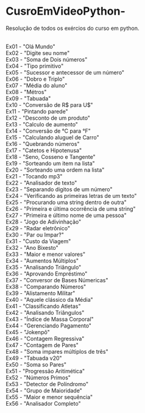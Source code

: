 # CusroEmVideoPython-

Resolução de todos os exércios do curso em python.

<br>Ex01  - "Olá Mundo"
<br>Ex02  - "Digite seu nome"
<br>Ex03  - "Soma de Dois números"
<br>Ex04  - "Tipo primitivo"
<br>Ex05  - "Sucessor e antecessor de um número"
<br>Ex06  - "Dobro e Triplo"
<br>Ex07  - "Média do aluno"
<br>Ex08  - "Métros"
<br>Ex09  - "Tabuada"
<br>Ex10  - "Conversão de R$ para U$"
<br>Ex11  - "Pintando parede"
<br>Ex12  - "Desconto de um produto"
<br>Ex13  - "Calculo de aumento"
<br>Ex14  - "Conversão de °C para °F"
<br>Ex15  - "Calculando aluguel de Carro"
<br>Ex16  - "Quebrando números"
<br>Ex17  - "Catetos e Hipotenusa"
<br>Ex18  - "Seno, Cosseno e Tangente"
<br>Ex19  - "Sorteando um item na lista"
<br>Ex20  - "Sorteando uma ordem na lista"
<br>Ex21  - "Tocando mp3"
<br>Ex22  - "Analisador de texto"
<br>Ex23  - "Separando digitos de um número"
<br>Ex24  - "Verificando as primeiras letras de um texto"
<br>Ex25  - "Procurando uma string dentro de outra"
<br>Ex26  - "Primeira e última ocorrência de uma string"
<br>Ex27  - "Primeira e último nome de uma pessoa"
<br>Ex28  - "Jogo de Adivinhação"
<br>Ex29  - "Radar eletrônico"
<br>Ex30  - "Par ou Impar?"
<br>Ex31  - "Custo da Viagem"
<br>Ex32  - "Ano Bixesto"
<br>Ex33  - "Maior e menor valores"
<br>Ex34  - "Aumentos Múltiplos"
<br>Ex35  - "Analisando Triângulo"
<br>Ex36  - "Aprovando Empréstimo"
<br>Ex37  - "Conversor de Bases Númericas"
<br>Ex38  - "Comparando Números"
<br>Ex39  - "Alistamento Militar"
<br>Ex40  - "Aquele clássico da Média"
<br>Ex41  - "Classificando Atletas"
<br>Ex42  - "Analisando Triângulos"
<br>Ex43  - "Índice de Massa Corporal"
<br>Ex44  - "Gerenciando Pagamento"
<br>Ex45  - "Jokenpô"
<br>Ex46  - "Contagem Regressiva"
<br>Ex47  - "Contagem de Pares"
<br>Ex48  - "Soma impares múltiplos de três"
<br>Ex49  - "Tabuada v20"
<br>Ex50  - "Soma so Pares"
<br>Ex51  - "Progressão Aritimética"
<br>Ex52  - "Números Primos"
<br>Ex53  - "Detector de Políndromo"
<br>Ex54  - "Grupo de Maioridade"
<br>Ex55  - "Maior e menor sequência"
<br>Ex56  - "Analisador Completo"